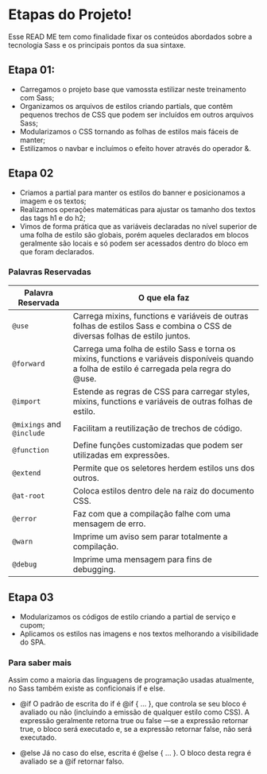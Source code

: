 # Etapas do Projeto!

Esse READ ME tem como finalidade fixar os conteúdos abordados sobre a tecnologia Sass e os principais pontos da sua sintaxe.

## Etapa 01:

- Carregamos o projeto base que vamossta estilizar neste treinamento com Sass;
- Organizamos os arquivos de estilos criando partials, que contêm pequenos 
  trechos de CSS que podem ser incluídos em outros arquivos Sass;
- Modularizamos o CSS tornando as folhas de estilos mais fáceis de manter;
- Estilizamos o navbar e incluímos o efeito hover através do operador &.

## Etapa 02

- Criamos a partial para manter os estilos do banner e posicionamos a imagem e os textos;
- Realizamos operações matemáticas para ajustar os tamanho dos textos das tags h1 e do h2;
- Vimos de forma prática que as variáveis declaradas no nível superior de uma folha de estilo são globais, porém aqueles  declarados em blocos geralmente são locais e só podem ser acessados dentro do bloco em que foram declarados.

### Palavras Reservadas

|Palavra Reservada  |	O que ela faz                         |
|-------------------|-----------------------------|
|`@use`|  Carrega mixins, functions e variáveis de outras folhas de estilos Sass e combina o CSS de diversas folhas de estilo juntos.      |
|`@forward`|Carrega uma folha de estilo Sass e torna os mixins, functions e variáveis disponíveis quando a folha de estilo é carregada pela regra do @use.|
|`@import`|Estende as regras de CSS para carregar styles, mixins, functions e variáveis de outras folhas de estilo.|
|`@mixings` and `@include`|Facilitam a reutilização de trechos de código.|
|`@function`|Define funções customizadas que podem ser utilizadas em expressões.|
| `@extend` |Permite que os seletores herdem estilos uns dos outros.|
| `@at-root` |Coloca estilos dentro dele na raiz do documento CSS.|
| `@error` |Faz com que a compilação falhe com uma mensagem de erro.|
| `@warn` | Imprime um aviso sem parar totalmente a compilação.|
| `@debug` | Imprime uma mensagem para fins de debugging. |

## Etapa 03

- Modularizamos os códigos de estilo criando a partial de serviço e cupom;
- Aplicamos os estilos nas imagens e nos textos melhorando a visibilidade do SPA.


### Para saber mais
Assim como a maioria das linguagens de programação usadas atualmente, no Sass também existe as conficionais if e else.

- @if
O padrão de escrita do if é @if <expression> { ... }, que controla se seu bloco é avaliado ou não (incluindo a emissão de qualquer estilo como CSS). A expressão geralmente retorna true ou false —se a expressão retornar true, o bloco será executado e, se a expressão retornar false, não será executado.

- @else
Já no caso do else, escrita é @else { ... }. O bloco desta regra é avaliado se a @if retornar falso.
